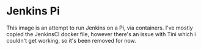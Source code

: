 # Jenkins Pi
This image is an attempt to run Jenkins on a Pi, via containers.
I've mostly copied the JenkinsCI docker file, however there's an issue with Tini which i couldn't get working,
so it's been removed for now.
